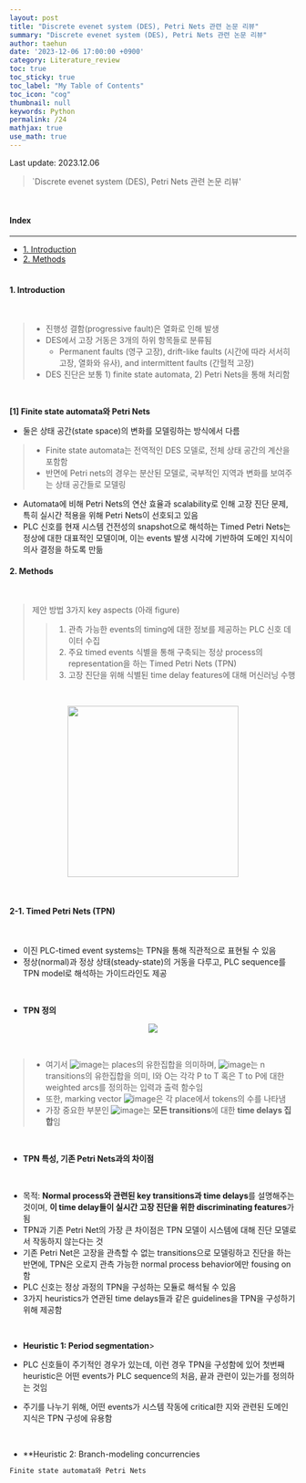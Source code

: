 ```yaml
---
layout: post
title: "Discrete evenet system (DES), Petri Nets 관련 논문 리뷰"
summary: "Discrete evenet system (DES), Petri Nets 관련 논문 리뷰"
author: taehun
date: '2023-12-06 17:00:00 +0900'
category: Literature_review
toc: true
toc_sticky: true
toc_label: "My Table of Contents"
toc_icon: "cog"
thumbnail: null
keywords: Python
permalink: /24
mathjax: true
use_math: true
---
```


Last update: 2023.12.06<br>

> `Discrete evenet system (DES), Petri Nets 관련 논문 리뷰'<br>

<br>

#### Index
---

- [1. Introduction](#1-introduction)
- [2. Methods](#2-methods)<br><br>

#### **1. Introduction**
  
<br>

> - 진행성 결함(progressive fault)은 열화로 인해 발생<br>
> - DES에서 고장 거동은 3개의 하위 항목들로 분류됨
>   - Permanent faults (영구 고장), drift-like faults (시간에 따라 서서히 고장, 열화와 유사), and intermittent faults (간헐적 고장)<br>
> - DES 진단은 보통 1) finite state automata, 2) Petri Nets을 통해 처리함 <br>


<br>

**[1] Finite state automata와 Petri Nets** <br>

- 둘은 상태 공간(state space)의 변화를 모델링하는 방식에서 다름<br>
> - Finite state automata는 전역적인 DES 모델로, 전체 상태 공간의 계산을 포함함<br>
> - 반면에 Petri nets의 경우는 분산된 모델로, 국부적인 지역과 변화를 보여주는 상태 공간들로 모델링<br>

- Automata에 비해 Petri Nets의 연산 효율과 scalability로 인해 고장 진단 문제, 특히 실시간 적용을 위해 Petri Nets이 선호되고 있음<br>
- PLC 신호를 현재 시스템 건전성의 snapshot으로 해석하는 Timed Petri Nets는 정상에 대한 대표적인 모델이며, 이는 events 발생 시각에 기반하여 도메인 지식이 의사 결정을 하도록 만듦<br>

#### **2. Methods**

<br>

> 제안 방법 3가지 key aspects (아래 figure)
> > 1) 관측 가능한 events의 timing에 대한 정보를 제공하는 PLC 신호 데이터 수집
> > 2) 주요 timed events 식별을 통해 구축되는 정상 process의 representation을 하는 Timed Petri Nets (TPN)
> > 3) 고장 진단을 위해 식별된 time delay features에 대해 머신러닝 수행

<br>

<p align = "center">
  <img src = "https://github.com/SSSAMKIM/SSSAMKIM.github.io/assets/86653075/a09dded6-1ede-4c6a-a1d5-9b7b3034e62e" width = "300" height = "auto">
</p>

<br>

#### **2-1. Timed Petri Nets (TPN)**

<br>

- 이진 PLC-timed event systems는 TPN을 통해 직관적으로 표현될 수 있음<br>
- 정상(normal)과 정상 상태(steady-state)의 거동을 다루고, PLC sequence를 TPN model로 해석하는 가이드라인도 제공<br>

<br>

- **TPN 정의**<br>
<p align = "center">
  <img src = "https://github.com/SSSAMKIM/SSSAMKIM.github.io/assets/86653075/4fe5f310-3bf0-47c0-9085-efd500f5d242">
</p>
<br>

> - 여기서 ![image](https://github.com/SSSAMKIM/SSSAMKIM.github.io/assets/86653075/eab31eb2-3988-4243-a1db-2fa9b7695fcf)는 places의 유한집합을 의미하며, ![image](https://github.com/SSSAMKIM/SSSAMKIM.github.io/assets/86653075/6ed4fe90-1a3e-4a9e-9102-6d6f8ea8be1f)는 n transitions의 유한집합을 의미, I와 O는 각각 P to T 혹은 T to P에 대한 weighted arcs를 정의하는 입력과 출력 함수임<br>
> - 또한, marking vector ![image](https://github.com/SSSAMKIM/SSSAMKIM.github.io/assets/86653075/4727605d-d65a-48bc-ac32-0fb8b6554c9b)은 각 place에서 tokens의 수를 나타냄<br>
> - 가장 중요한 부분인 ![image](https://github.com/SSSAMKIM/SSSAMKIM.github.io/assets/86653075/a17e6d70-dec0-4f60-a700-111c15e03811)는 **모든 transitions**에 대한 **time delays 집합**임<br>

<br>

- **TPN 특성, 기존 Petri Nets과의 차이점**

<br>

- 목적: **Normal process와 관련된 key transitions과 time delays**를 설명해주는 것이며, **이 time delay들이 실시간 고장 진단을 위한 discriminating features**가 됨<br>
- TPN과 기존 Petri Net의 가장 큰 차이점은 TPN 모델이 시스템에 대해 진단 모델로서 작동하지 않는다는 것<br>
- 기존 Petri Net은 고장을 관측할 수 없는 transitions으로 모델링하고 진단을 하는 반면에, TPN은 오로지 관측 가능한 normal process behavior에만 fousing on 함<br>
- PLC 신호는 정상 과정의 TPN을 구성하는 모듈로 해석될 수 있음<br>
- 3가지 heuristics가 연관된 time delays들과 같은 guidelines을 TPN을 구성하기 위해 제공함<br>

<br>

- **Heuristic 1: Period segmentation**>

- PLC 신호들이 주기적인 경우가 있는데, 이런 경우 TPN을 구성함에 있어 첫번째 heuristic은 어떤 events가 PLC sequence의 처음, 끝과 관련이 있는가를 정의하는 것임<br>
- 주기를 나누기 위해, 어떤 events가 시스템 작동에 critical한 지와 관련된 도메인 지식은 TPN 구성에 유용함<br>

<br>

- **Heuristic 2: Branch-modeling concurrencies




```markdown
Finite state automata와 Petri Nets
```
